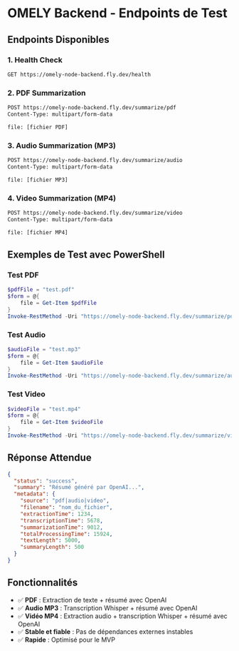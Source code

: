 # OMELY Backend - Endpoints de Test

## Endpoints Disponibles

### 1. Health Check
```bash
GET https://omely-node-backend.fly.dev/health
```

### 2. PDF Summarization
```bash
POST https://omely-node-backend.fly.dev/summarize/pdf
Content-Type: multipart/form-data

file: [fichier PDF]
```

### 3. Audio Summarization (MP3)
```bash
POST https://omely-node-backend.fly.dev/summarize/audio
Content-Type: multipart/form-data

file: [fichier MP3]
```

### 4. Video Summarization (MP4)
```bash
POST https://omely-node-backend.fly.dev/summarize/video
Content-Type: multipart/form-data

file: [fichier MP4]
```

## Exemples de Test avec PowerShell

### Test PDF
```powershell
$pdfFile = "test.pdf"
$form = @{
    file = Get-Item $pdfFile
}
Invoke-RestMethod -Uri "https://omely-node-backend.fly.dev/summarize/pdf" -Method POST -Form $form
```

### Test Audio
```powershell
$audioFile = "test.mp3"
$form = @{
    file = Get-Item $audioFile
}
Invoke-RestMethod -Uri "https://omely-node-backend.fly.dev/summarize/audio" -Method POST -Form $form
```

### Test Video
```powershell
$videoFile = "test.mp4"
$form = @{
    file = Get-Item $videoFile
}
Invoke-RestMethod -Uri "https://omely-node-backend.fly.dev/summarize/video" -Method POST -Form $form
```

## Réponse Attendue

```json
{
  "status": "success",
  "summary": "Résumé généré par OpenAI...",
  "metadata": {
    "source": "pdf|audio|video",
    "filename": "nom_du_fichier",
    "extractionTime": 1234,
    "transcriptionTime": 5678,
    "summarizationTime": 9012,
    "totalProcessingTime": 15924,
    "textLength": 5000,
    "summaryLength": 500
  }
}
```

## Fonctionnalités

- ✅ **PDF** : Extraction de texte + résumé avec OpenAI
- ✅ **Audio MP3** : Transcription Whisper + résumé avec OpenAI  
- ✅ **Vidéo MP4** : Extraction audio + transcription Whisper + résumé avec OpenAI
- ✅ **Stable et fiable** : Pas de dépendances externes instables
- ✅ **Rapide** : Optimisé pour le MVP
